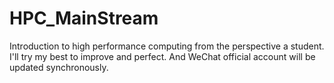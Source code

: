 # HPC_MainStream
Introduction to high performance computing from the perspective a student. I'll try my best to  improve and perfect. And WeChat official account will be updated synchronously.
